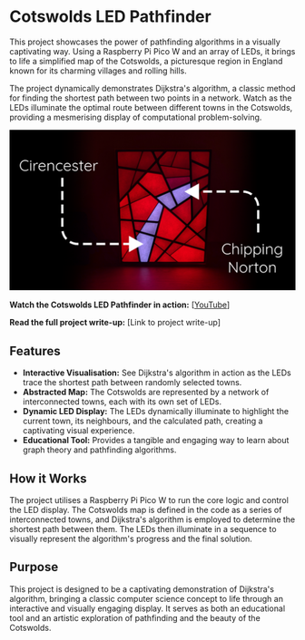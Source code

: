 # Cotswolds LED Pathfinder

This project showcases the power of pathfinding algorithms in a visually captivating way. Using a Raspberry Pi Pico W and an array of LEDs, it brings to life a simplified map of the Cotswolds, a picturesque region in England known for its charming villages and rolling hills.

The project dynamically demonstrates Dijkstra's algorithm, a classic method for finding the shortest path between two points in a network. Watch as the LEDs illuminate the optimal route between different towns in the Cotswolds, providing a mesmerising display of computational problem-solving.

[![Cotswolds LED Pathfinder](Dijkstras.png)](https://youtu.be/ZBqJBapf_Ss)

**Watch the Cotswolds LED Pathfinder in action:**
[[YouTube](https://youtu.be/ZBqJBapf_Ss)]

**Read the full project write-up:** [Link to project write-up]

## Features

- **Interactive Visualisation:** See Dijkstra's algorithm in action as the LEDs trace the shortest path between randomly selected towns.
- **Abstracted Map:** The Cotswolds are represented by a network of interconnected towns, each with its own set of LEDs.
- **Dynamic LED Display:** The LEDs dynamically illuminate to highlight the current town, its neighbours, and the calculated path, creating a captivating visual experience.
- **Educational Tool:** Provides a tangible and engaging way to learn about graph theory and pathfinding algorithms.

## How it Works

The project utilises a Raspberry Pi Pico W to run the core logic and control the LED display. The Cotswolds map is defined in the code as a series of interconnected towns, and Dijkstra's algorithm is employed to determine the shortest path between them. The LEDs then illuminate in a sequence to visually represent the algorithm's progress and the final solution.

## Purpose

This project is designed to be a captivating demonstration of Dijkstra's algorithm, bringing a classic computer science concept to life through an interactive and visually engaging display. It serves as both an educational tool and an artistic exploration of pathfinding and the beauty of the Cotswolds.
